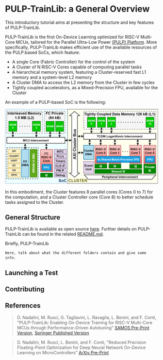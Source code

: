 # PULP-TrainLib: a General Overview

This introductory tutorial aims at presenting the structure and key features of PULP-TrainLib. 

PULP-TrainLib is the first On-Device Learning optimized for RISC-V Multi-Core MCUs, tailored for the Parallel Ultra-Low Power [(PULP) Platform](https://www.pulp-platform.org/). More specifically, PULP-TrainLib makes efficient use of the available resources of the PULP.based SoCs, which feature:

- A single Core (Fabric Controller) for the control of the system
- A Cluster of N RISC-V Cores capable of computing parallel tasks
- A hierarchical memory system, featuring a Cluster-reserved fast L1 memory and a system-level L2 memory
- A Cluster DMA to access the L2 memory from the Cluster in few cycles
- Tightly coupled accelerators, as a Mixed-Precision FPU, available for the Cluster 

An example of a PULP-based SoC is the following:

![PULP](../img/PULP.png)

In this embodiment, the Cluster features 8 parallel cores (Cores 0 to 7) for the computation, and a Cluster Controller core (Core 8) to better schedule tasks assigned to the Cluster.

## General Structure

PULP-TrainLib is available as open source [here](https://github.com/pulp-platform/pulp-trainlib). Further details on PULP-TrainLib can be found in the related [README.md](../pulp-trainlib/README.md). 

Briefly, PULP-TrainLib 

```
Here, talk about what the different folders contain and give some info.
```

## Launching a Test

## Contributing

## References

> D. Nadalini, M. Rusci, G. Tagliavini, L. Ravaglia, L. Benini, and F. Conti, "PULP-TrainLib: Enabling On-Device Training for RISC-V Multi-Core MCUs through Performance-Driven Autotuning" [SAMOS Pre-Print Version](https://www.samos-conference.com/Resources_Samos_Websites/Proceedings_Repository_SAMOS/2022/Papers/Paper_14.pdf), [Springer Published Version](https://link.springer.com/chapter/10.1007/978-3-031-15074-6_13)

> D. Nadalini, M. Rusci, L. Benini, and F. Conti, "Reduced Precision Floating-Point Optimization for Deep Neural Network On-Device Learning on MicroControllers" [ArXiv Pre-Print](https://arxiv.org/abs/2305.19167)
